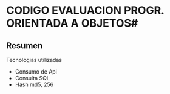 # CODIGO EVALUACION PROGR. ORIENTADA A OBJETOS#

## Resumen ## 
Tecnologias utilizadas

- Consumo de Api 
- Consulta SQL 
- Hash md5, 256